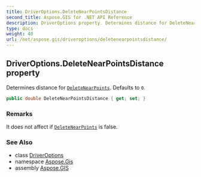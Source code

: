 ```yaml
---
title: DriverOptions.DeleteNearPointsDistance
second_title: Aspose.GIS for .NET API Reference
description: DriverOptions property. Determines distance for DeleteNearPoints. Defaults to 0.
type: docs
weight: 40
url: /net/aspose.gis/driveroptions/deletenearpointsdistance/
---
```

## DriverOptions.DeleteNearPointsDistance property

Determines distance for [`DeleteNearPoints`](../deletenearpoints/). Defaults to `0`.

```csharp
public double DeleteNearPointsDistance { get; set; }
```

### Remarks

It does not affect if [`DeleteNearPoints`](../deletenearpoints/) is false.

### See Also

* class [DriverOptions](../)
* namespace [Aspose.Gis](../../driveroptions/)
* assembly [Aspose.GIS](../../../)


